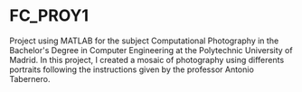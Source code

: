 # FC_PROY1
Project using MATLAB for the subject Computational Photography in the Bachelor's Degree in Computer Engineering at the Polytechnic University of Madrid.
In this project, I created a mosaic of photography using differents portraits following the instructions given by the professor Antonio Tabernero.
